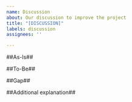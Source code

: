 ```yaml
---
name: Discussion
about: Our discussion to improve the project
title: "[DISCUSSION]"
labels: discussion
assignees: ''

---
```


##As-Is##

##To-Be##

##Gap##

##Additional explanation##
